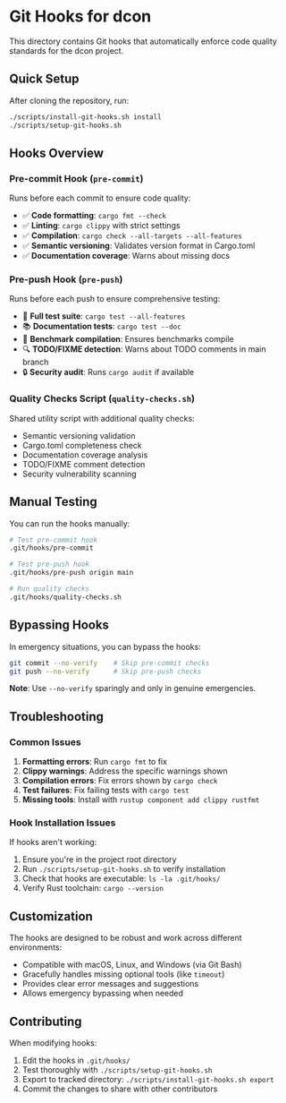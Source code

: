 # Git Hooks for dcon

This directory contains Git hooks that automatically enforce code quality standards for the dcon project.

## Quick Setup

After cloning the repository, run:

```bash
./scripts/install-git-hooks.sh install
./scripts/setup-git-hooks.sh
```

## Hooks Overview

### Pre-commit Hook (`pre-commit`)
Runs before each commit to ensure code quality:
- ✅ **Code formatting**: `cargo fmt --check`
- ✅ **Linting**: `cargo clippy` with strict settings
- ✅ **Compilation**: `cargo check --all-targets --all-features`
- ✅ **Semantic versioning**: Validates version format in Cargo.toml
- ✅ **Documentation coverage**: Warns about missing docs

### Pre-push Hook (`pre-push`)
Runs before each push to ensure comprehensive testing:
- 🧪 **Full test suite**: `cargo test --all-features`
- 📚 **Documentation tests**: `cargo test --doc`
- 🏃 **Benchmark compilation**: Ensures benchmarks compile
- 🔍 **TODO/FIXME detection**: Warns about TODO comments in main branch
- 🔒 **Security audit**: Runs `cargo audit` if available

### Quality Checks Script (`quality-checks.sh`)
Shared utility script with additional quality checks:
- Semantic versioning validation
- Cargo.toml completeness check
- Documentation coverage analysis
- TODO/FIXME comment detection
- Security vulnerability scanning

## Manual Testing

You can run the hooks manually:

```bash
# Test pre-commit hook
.git/hooks/pre-commit

# Test pre-push hook
.git/hooks/pre-push origin main

# Run quality checks
.git/hooks/quality-checks.sh
```

## Bypassing Hooks

In emergency situations, you can bypass the hooks:

```bash
git commit --no-verify    # Skip pre-commit checks
git push --no-verify      # Skip pre-push checks
```

**Note**: Use `--no-verify` sparingly and only in genuine emergencies.

## Troubleshooting

### Common Issues

1. **Formatting errors**: Run `cargo fmt` to fix
2. **Clippy warnings**: Address the specific warnings shown
3. **Compilation errors**: Fix errors shown by `cargo check`
4. **Test failures**: Fix failing tests with `cargo test`
5. **Missing tools**: Install with `rustup component add clippy rustfmt`

### Hook Installation Issues

If hooks aren't working:

1. Ensure you're in the project root directory
2. Run `./scripts/setup-git-hooks.sh` to verify installation
3. Check that hooks are executable: `ls -la .git/hooks/`
4. Verify Rust toolchain: `cargo --version`

## Customization

The hooks are designed to be robust and work across different environments:
- Compatible with macOS, Linux, and Windows (via Git Bash)
- Gracefully handles missing optional tools (like `timeout`)
- Provides clear error messages and suggestions
- Allows emergency bypassing when needed

## Contributing

When modifying hooks:

1. Edit the hooks in `.git/hooks/`
2. Test thoroughly with `./scripts/setup-git-hooks.sh`
3. Export to tracked directory: `./scripts/install-git-hooks.sh export`
4. Commit the changes to share with other contributors
